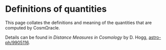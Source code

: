 # Definitions of quantities

This page collates the definitions and meaning of the quantities that are computed by CosmΩracle.
    
Details can be found in *Distance Measures in Cosmology* by D. Hogg, [astro-ph/9905116](https://arxiv.org/abs/astro-ph/9905116).
